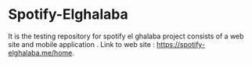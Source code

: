 # Spotify-Elghalaba
It is the testing repository for spotify el ghalaba project consists of a web site and mobile application .
Link to web site : https://spotify-elghalaba.me/home. 
